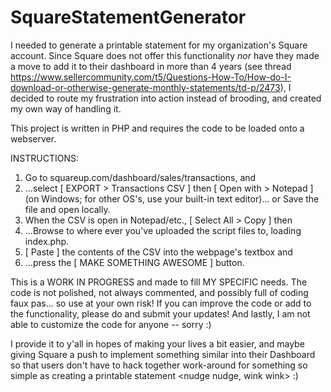 # SquareStatementGenerator
I needed to generate a printable statement for my organization's Square account. Since Square does not offer this functionality *nor* have they made a move to add it to their dashboard in more than 4 years (see thread https://www.sellercommunity.com/t5/Questions-How-To/How-do-I-download-or-otherwise-generate-monthly-statements/td-p/2473), I decided to route my frustration into action instead of brooding, and created my own way of handling it.

This project is written in PHP and requires the code to be loaded onto a webserver.

INSTRUCTIONS: 
1) Go to squareup.com/dashboard/sales/transactions, and 
2) ...select [ EXPORT > Transactions CSV ] then [ Open with > Notepad ] (on Windows; for other OS's, use your built-in text editor)... or Save the file and open locally. 
3) When the CSV is open in Notepad/etc., [ Select All > Copy ] then
4) ...Browse to where ever you've uploaded the script files to, loading index.php.
5) [ Paste ] the contents of the CSV into the webpage's textbox and
6) ...press the [ MAKE SOMETHING AWESOME ] button.

This is a WORK IN PROGRESS and made to fill MY SPECIFIC needs. The code is not polished, not always commented, and possibly full of coding faux pas... so use at your own risk! If you can improve the code or add to the functionality, please do and submit your updates! And lastly, I am not able to customize the code for anyone -- sorry :) 

I provide it to y'all in hopes of making your lives a bit easier, and maybe giving Square a push to implement something similar into their Dashboard so that users don't have to hack together work-around for something so simple as creating a printable statement <nudge nudge, wink wink> :)
